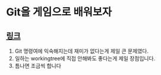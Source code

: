 # Git을 게임으로 배워보자

## [링크](https://learngitbranching.js.org/?locale=ko)

1. Git 명령여에 익숙해지는데 재미가 없다는게 제일 큰 문제였다.
1. 일하는 workingtree에 직접 안해봐도 좋다는게 제일 장점입니다.
1. 틈나면 조금씩 합니다

